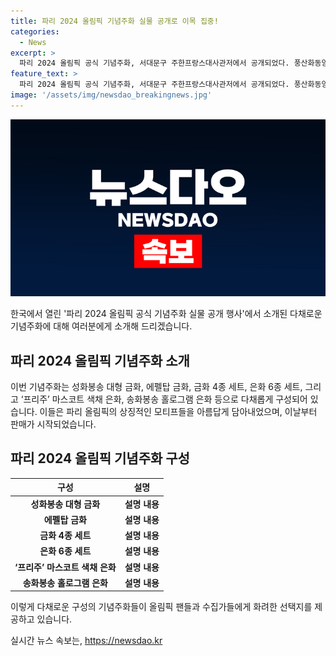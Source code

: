 ```yaml
---
title: 파리 2024 올림픽 기념주화 실물 공개로 이목 집중!
categories:
  - News
excerpt: >
  파리 2024 올림픽 공식 기념주화, 서대문구 주한프랑스대사관저에서 공개되었다. 풍산화동양행이 성화봉송 대형 금화, 에펠탑 금화 등 다채로운 주화 세트를 선보였는데, 이는 컬렉터들에게 큰 관심을 끌 것으로 보인다.
feature_text: >
  파리 2024 올림픽 공식 기념주화, 서대문구 주한프랑스대사관저에서 공개되었다. 풍산화동양행이 성화봉송 대형 금화, 에펠탑 금화 등 다채로운 주화 세트를 선보였는데, 이는 컬렉터들에게 큰 관심을 끌 것으로 보인다.
image: '/assets/img/newsdao_breakingnews.jpg'
---
```


<p><img src="/assets/img/newsdao_breakingnews.jpg" alt="implanttips 속보" /></p>

<p>한국에서 열린 '파리 2024 올림픽 공식 기념주화 실물 공개 행사'에서 소개된 다채로운 기념주화에 대해 여러분에게 소개해 드리겠습니다. </p>

<h2 data-ke-size="size26">파리 2024 올림픽 기념주화 소개</h2>

<p data-ke-size="size16">이번 기념주화는 성화봉송 대형 금화, 에펠탑 금화, 금화 4종 세트, 은화 6종 세트, 그리고 ‘프리주’ 마스코트 색채 은화, 송화봉송 홀로그램 은화 등으로 다채롭게 구성되어 있습니다. 이들은 파리 올림픽의 상징적인 모티프들을 아름답게 담아내었으며, 이날부터 판매가 시작되었습니다.</p>

<h2 data-ke-size="size26">파리 2024 올림픽 기념주화 구성</h2>

<table>
    <thead>
        <tr>
            <th>구성</th>
            <th>설명</th>
        </tr>
    </thead>
    <tbody>
        <tr>
            <td style="text-align: center; height: 17px;"><b>성화봉송 대형 금화</b></td>
            <td style="text-align: center; height: 17px;"><b>설명 내용</b></td>
        </tr>
        <tr>
            <td style="text-align: center; height: 17px;"><b>에펠탑 금화</b></td>
            <td style="text-align: center; height: 17px;"><b>설명 내용</b></td>
        </tr>
        <tr>
            <td style="text-align: center; height: 17px;"><b>금화 4종 세트</b></td>
            <td style="text-align: center; height: 17px;"><b>설명 내용</b></td>
        </tr>
        <tr>
            <td style="text-align: center; height: 17px;"><b>은화 6종 세트</b></td>
            <td style="text-align: center; height: 17px;"><b>설명 내용</b></td>
        </tr>
        <tr>
            <td style="text-align: center; height: 17px;"><b>‘프리주’ 마스코트 색채 은화</b></td>
            <td style="text-align: center; height: 17px;"><b>설명 내용</b></td>
        </tr>
        <tr>
            <td style="text-align: center; height: 17px;"><b>송화봉송 홀로그램 은화</b></td>
            <td style="text-align: center; height: 17px;"><b>설명 내용</b></td>
        </tr>
    </tbody>
</table>

<p>이렇게 다채로운 구성의 기념주화들이 올림픽 팬들과 수집가들에게 화려한 선택지를 제공하고 있습니다.</p>
실시간 뉴스 속보는, <a href="https://newsdao.kr" rel="dofollow">https://newsdao.kr</a>


